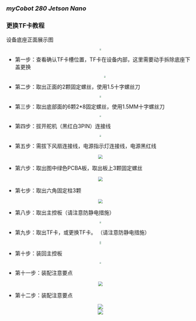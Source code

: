 ### ***myCobot 280 Jetson Nano***

### **更换TF卡教程**

设备底座正面展示图

 <div align=center>
  <img src="../../resourse/3-RobotKnowledge/3.5-ubuntu-system/3.5.4-280JN/TF/更换TF卡教程/3.5.4-1.png" style="zoom:30%;" />
  </div>



- 第一步：查看确认TF卡槽位置，TF卡在设备内部，这里需要动手拆除底座下盖更换

  <div align=center>
  <img src="../../resourse/3-RobotKnowledge/3.5-ubuntu-system/3.5.4-280JN/TF/更换TF卡教程/3.5.4-1.1.png" style="zoom:30%;" />
  </div>


- 第二步：取出正面的2颗固定螺丝，使用1.5十字螺丝刀

<div align=center>
  <img src="../../resourse/3-RobotKnowledge/3.5-ubuntu-system/3.5.4-280JN/TF/更换TF卡教程/3.5.4-2.png" style="zoom:30%;" />
  </div>



- 第三步：取出底部面的6颗2*8固定螺丝，使用1.5MM十字螺丝刀

<div align=center>
  <img src="../../resourse/3-RobotKnowledge/3.5-ubuntu-system/3.5.4-280JN/TF/更换TF卡教程/3.5.4-3.png" style="zoom:30%;" />
  </div>



- 第四步：拔开舵机（黑红白3PIN）连接线

<div align=center>
  <img src="../../resourse/3-RobotKnowledge/3.5-ubuntu-system/3.5.4-280JN/TF/更换TF卡教程/3.5.4-4.png" style="zoom:30%;" />
  </div>



- 第五步：需拔下风扇连接线，电源指示灯连接线，电源黑红线

<div align=center>
  <img src="../../resourse/3-RobotKnowledge/3.5-ubuntu-system/3.5.4-280JN/TF/更换TF卡教程/3.5.4-5.png" style="zoom:70%;" />
  </div>



- 第六步：取出图中绿色PCBA板，取出板上3颗固定螺丝

<div align=center>
  <img src="../../resourse/3-RobotKnowledge/3.5-ubuntu-system/3.5.4-280JN/TF/更换TF卡教程/3.5.4-6.png" style="zoom:70%;" />
  </div>



- 第七步：取出六角固定柱3颗

<div align=center>
  <img src="../../resourse/3-RobotKnowledge/3.5-ubuntu-system/3.5.4-280JN/TF/更换TF卡教程/3.5.4-7.png" style="zoom:70%;" />
  </div>



- 第八步：取出主控板（请注意防静电措施）

<div align=center>
  <img src="../../resourse/3-RobotKnowledge/3.5-ubuntu-system/3.5.4-280JN/TF/更换TF卡教程/3.5.4-8.png" style="zoom:30%;" />
  </div>



- 第九步：取出TF卡，或更换TF卡。 （请注意防静电措施）

<div align=center>
  <img src="../../resourse/3-RobotKnowledge/3.5-ubuntu-system/3.5.4-280JN/TF/更换TF卡教程/3.5.4-9.1.png" style="zoom:25%;" />
  </div>



<div align=center>
  <img src="../../resourse/3-RobotKnowledge/3.5-ubuntu-system/3.5.4-280JN/TF/更换TF卡教程/3.5.4-9.2.png" style="zoom:25%;" />
  </div>



- 第十步：装回主控板

<div align=center>
  <img src="../../resourse/3-RobotKnowledge/3.5-ubuntu-system/3.5.4-280JN/TF/更换TF卡教程/3.5.4-10.png" style="zoom:30%;" />
  </div>



- 第十一步：装配注意要点

<div align=center>
  <img src="../../resourse/3-RobotKnowledge/3.5-ubuntu-system/3.5.4-280JN/TF/更换TF卡教程/3.5.4-11.png" style="zoom:70%;" />
  </div>



- 第十二步：装配注意要点

<div align=center>
  <img src="../../resourse/3-RobotKnowledge/3.5-ubuntu-system/3.5.4-280JN/TF/更换TF卡教程/3.5.4-12.1.png" style="zoom:90%;" />
  </div>

<div align=center>
  <img src="../../resourse/3-RobotKnowledge/3.5-ubuntu-system/3.5.4-280JN/TF/更换TF卡教程/3.5.4-12.2.png" style="zoom:90%;" />
  </div>